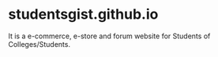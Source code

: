 # studentsgist.github.io
It is a e-commerce, e-store and forum website for Students of Colleges/Students. 
